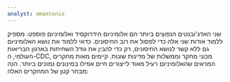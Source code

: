 ```yaml
---
analyst: amantonio
---
```


שני האדג'ובנטים הנפוצים ביותר הם אלומיניום הידרוקסיד ואלומיניום פוספט. מספיק ללמוד אודות שני אלה כדי לפסול את רוב החיסונים.
כדאי ללמוד את נושא האלומיניום גם ללא קשר לנושא החיסונים, רק כדי להבין את גודל השחיתות בארגון הבריאות העולמי, ה-CDC, מכוני מחקר וממשלות של מדינות שונות.
קיימים מאות מחקרים המראים שהאלומיניום רעיל מאוד לייצורים חיים אפילו במינונים נמוכים ביותר. הנה מבחר קטן של המחקרים האלה:
